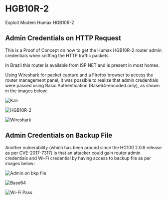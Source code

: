 # HGB10R-2
Exploit Modem Humax HGB10R-2

## Admin Credentials on HTTP Request

This is a Proof of Concept on how to get the Humax HGB10R-2 router admin credentials when sniffing the HTTP traffic packets.

In Brazil this router is available from ISP NET and is present in most homes.

Using Wireshark for packet capture and a Firefox browser to access the router management panel, it was possible to realize that admin credentials were passed using Basic Authentication (Base64-encoded only), as shown in the images below:

![Kali](http://ciber.sejalivre.org/HGB10R-2/kali.png)

![HGB10R-2](http://ciber.sejalivre.org/HGB10R-2/hgb10r_2.png)

![Wireshark](http://ciber.sejalivre.org/HGB10R-2/wireshark.png)


## Admin Credentials on Backup File

Another vulnerability (which has been around since the HG100 2.0.6 release as per CVE-2017-7317) is that an attacker could gain router admin credentials and Wi-Fi credential by having access to backup file as per images below:

![Admin on bkp file](http://ciber.sejalivre.org/HGB10R-2/admin_pass.png)

![Base64](http://ciber.sejalivre.org/HGB10R-2/base64.png)

![Wi-Fi Pass](http://ciber.sejalivre.org/HGB10R-2/wifi.png)
